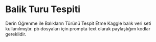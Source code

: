 # Balik Turu Tespiti
Derin Öğrenme ile Balıkların Türünü Tespit Etme
Kaggle balık veri seti kullanılmıştır.
pb dosyaları için prompta text olarak paylaştığım kodlar gereklidir.

